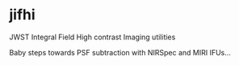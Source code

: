 # jifhi
JWST Integral Field High contrast Imaging utilities

Baby steps towards PSF subtraction with NIRSpec and MIRI IFUs...
